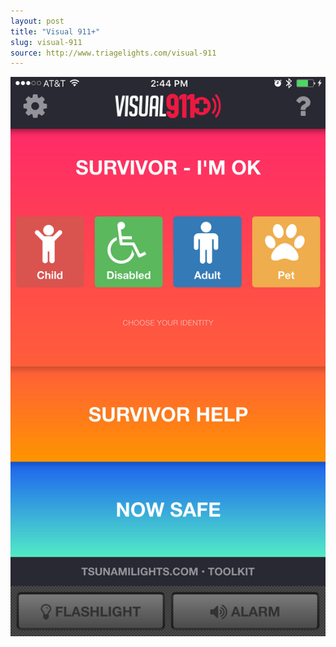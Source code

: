 ```yaml
---
layout: post
title: "Visual 911+"
slug: visual-911
source: http://www.triagelights.com/visual-911
---
```


<img src="/screenshots/visual-911.png" alt="Visual 911+">
